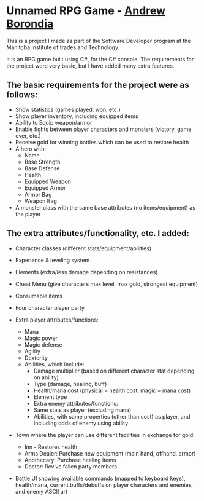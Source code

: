 # Unnamed RPG Game - [Andrew Borondia](https://cranky-beaver-6bfa9c.netlify.app/projects)

This is a project I made as part of the Software Developer program at the Manitoba Institute of trades and Technology.

It is an RPG game built using C#, for the C# console. The requirements for the project were very basic, but I have added many extra features.

## The basic requirements for the project were as follows:
* Show statistics (games played, won, etc.)
* Show player inventory, including equipped items
* Ability to Equip weapon/armor
* Enable fights between player characters and monsters (victory, game over, etc.)
* Receive gold for winning battles which can be used to restore health
* A hero with:
  * Name
  * Base Strength
  * Base Defense
  * Health
  * Equipped Weapon
  * Equipped Armor
  * Armor Bag
  * Weapon Bag
* A monster class with the same base attributes (no items/equipment) as the player

## The extra attributes/functionality, etc. I added:
* Character classes (different stats/equipment/abilities)
* Experience & leveling system
* Elements (extra/less damage depending on resistances)
* Cheat Menu (give characters max level, max gold, strongest equipment)
* Consumable items
* Four character player party
* Extra player attributes/functions:
   * Mana
   * Magic power
   * Magic defense
   * Agility
   * Dexterity
   * Abilities, which include:
     * Damage multiplier (based on different character stat depending on ability)
     * Type (damage, healing, buff)
     * Health/mana cost (physical = health cost, magic = mana cost)
     * Element type
     * Extra enemy attributes/functions:
     * Same stats as player (excluding mana)
     * Abilities, with same properties (other than cost) as player, and including odds of enemy using ability

* Town where the player can use different facilities in exchange for gold:
  * Inn - Restores health
  * Arms Dealer: Purchase new equipment (main hand, offhand, armor)
  * Apothecary: Purchase healing items
  * Doctor: Revive fallen party members
* Battle UI showing available commands (mapped to keyboard keys), health/mana, current buffs/debuffs on player characters and enemies, and enemy ASCII art
